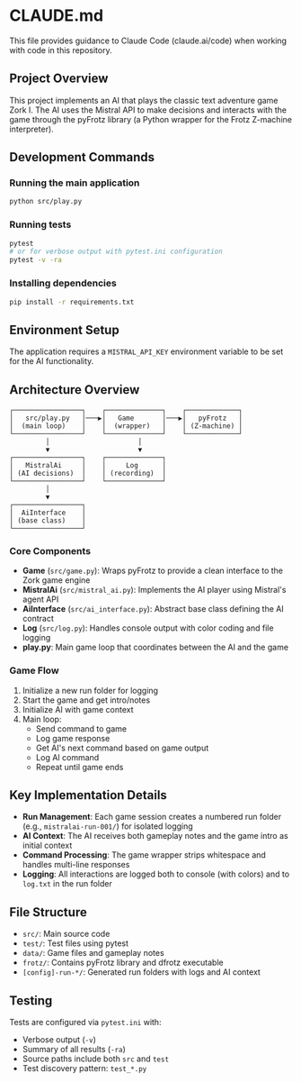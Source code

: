# CLAUDE.md

This file provides guidance to Claude Code (claude.ai/code) when working with code in this repository.

## Project Overview

This project implements an AI that plays the classic text adventure game Zork I. The AI uses the Mistral API to make decisions and interacts with the game through the pyFrotz library (a Python wrapper for the Frotz Z-machine interpreter).

## Development Commands

### Running the main application
```bash
python src/play.py
```

### Running tests
```bash
pytest
# or for verbose output with pytest.ini configuration
pytest -v -ra
```

### Installing dependencies
```bash
pip install -r requirements.txt
```

## Environment Setup

The application requires a `MISTRAL_API_KEY` environment variable to be set for the AI functionality.

## Architecture Overview

```
┌─────────────────┐    ┌──────────────┐    ┌─────────────┐
│   src/play.py   │───▶│   Game       │───▶│   pyFrotz   │
│  (main loop)    │    │  (wrapper)   │    │ (Z-machine) │
└─────────────────┘    └──────────────┘    └─────────────┘
         │                      │
         ▼                      ▼
┌─────────────────┐    ┌──────────────┐
│   MistralAi     │    │     Log      │
│ (AI decisions)  │    │ (recording)  │
└─────────────────┘    └──────────────┘
         │
         ▼
┌─────────────────┐
│  AiInterface    │
│ (base class)    │
└─────────────────┘
```

### Core Components

- **Game** (`src/game.py`): Wraps pyFrotz to provide a clean interface to the Zork game engine
- **MistralAi** (`src/mistral_ai.py`): Implements the AI player using Mistral's agent API
- **AiInterface** (`src/ai_interface.py`): Abstract base class defining the AI contract
- **Log** (`src/log.py`): Handles console output with color coding and file logging
- **play.py**: Main game loop that coordinates between the AI and the game

### Game Flow

1. Initialize a new run folder for logging
2. Start the game and get intro/notes
3. Initialize AI with game context
4. Main loop:
   - Send command to game
   - Log game response
   - Get AI's next command based on game output
   - Log AI command
   - Repeat until game ends

## Key Implementation Details

- **Run Management**: Each game session creates a numbered run folder (e.g., `mistralai-run-001/`) for isolated logging
- **AI Context**: The AI receives both gameplay notes and the game intro as initial context
- **Command Processing**: The game wrapper strips whitespace and handles multi-line responses
- **Logging**: All interactions are logged both to console (with colors) and to `log.txt` in the run folder

## File Structure

- `src/`: Main source code
- `test/`: Test files using pytest
- `data/`: Game files and gameplay notes
- `frotz/`: Contains pyFrotz library and dfrotz executable
- `[config]-run-*/`: Generated run folders with logs and AI context

## Testing

Tests are configured via `pytest.ini` with:
- Verbose output (`-v`)
- Summary of all results (`-ra`) 
- Source paths include both `src` and `test`
- Test discovery pattern: `test_*.py`
